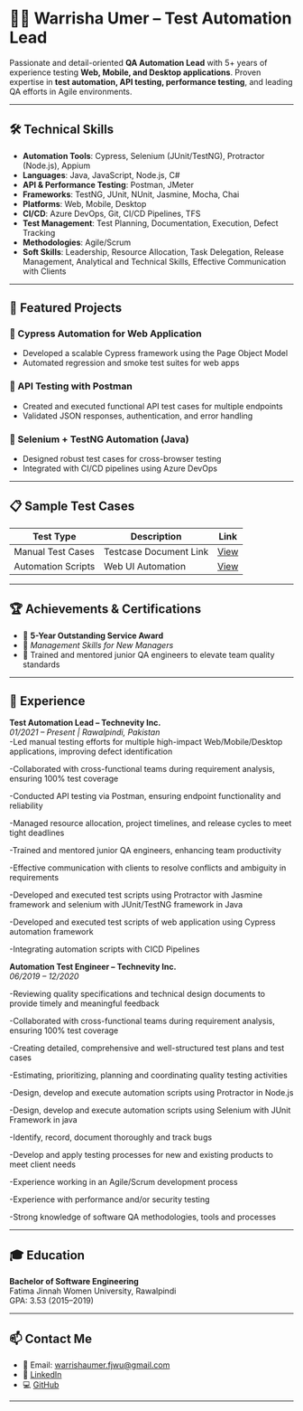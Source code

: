 # 👩‍💻 Warrisha Umer – Test Automation Lead

Passionate and detail-oriented **QA Automation Lead** with 5+ years of experience testing **Web, Mobile, and Desktop applications**. Proven expertise in **test automation, API testing, performance testing**, and leading QA efforts in Agile environments.

---

## 🛠️ Technical Skills

- **Automation Tools**: Cypress, Selenium (JUnit/TestNG), Protractor (Node.js), Appium  
- **Languages**: Java, JavaScript, Node.js, C#  
- **API & Performance Testing**: Postman, JMeter  
- **Frameworks**: TestNG, JUnit, NUnit, Jasmine, Mocha, Chai  
- **Platforms**: Web, Mobile, Desktop  
- **CI/CD**: Azure DevOps, Git, CI/CD Pipelines, TFS  
- **Test Management**: Test Planning, Documentation, Execution, Defect Tracking  
- **Methodologies**: Agile/Scrum
- **Soft Skills**: Leadership, Resource Allocation, Task Delegation, Release Management, Analytical and Technical Skills, Effective Communication with Clients

---

## 🚀 Featured Projects

### 🔹 Cypress Automation for Web Application
- Developed a scalable Cypress framework using the Page Object Model
- Automated regression and smoke test suites for web apps

### 🔹 API Testing with Postman
- Created and executed functional API test cases for multiple endpoints
- Validated JSON responses, authentication, and error handling

### 🔹 Selenium + TestNG Automation (Java)
- Designed robust test cases for cross-browser testing
- Integrated with CI/CD pipelines using Azure DevOps

---

## 📋 Sample Test Cases

| Test Type          | Description                      | Link         |
|--------------------|----------------------------------|--------------|
| Manual Test Cases  | Testcase Document Link           | [View](https://docs.google.com/spreadsheets/d/1ZekCkr89OnUehr7SVZzgeT14MAmw-Rny/edit?usp=sharing&ouid=115906125699289151512&rtpof=true&sd=true)    |
| Automation Scripts | Web UI Automation                | [View](https://docs.google.com/spreadsheets/d/1eh_OUsTUEWHwufF3AwFt8bhUCngja5-w/edit?usp=sharing&ouid=115906125699289151512&rtpof=true&sd=true)    |

---

## 🏆 Achievements & Certifications

- 🏅 **5-Year Outstanding Service Award**
- 📜 *Management Skills for New Managers*
- 🧪 Trained and mentored junior QA engineers to elevate team quality standards

---

## 📌 Experience

**Test Automation Lead – Technevity Inc.**  
*01/2021 – Present | Rawalpindi, Pakistan*  
-Led manual testing efforts for multiple high-impact Web/Mobile/Desktop applications, improving defect identification

-Collaborated with cross-functional teams during requirement analysis, ensuring 100% test coverage

-Conducted API testing via Postman, ensuring endpoint functionality and reliability

-Managed resource allocation, project timelines, and release cycles to meet tight deadlines

-Trained and mentored junior QA engineers, enhancing team productivity

-Effective communication with clients to resolve conflicts and ambiguity in requirements

-Developed and executed test scripts using Protractor with Jasmine framework and selenium with JUnit/TestNG framework in Java

-Developed and executed test scripts of web application using Cypress automation framework

-Integrating automation scripts with CICD Pipelines


**Automation Test Engineer – Technevity Inc.**  
*06/2019 – 12/2020*

-Reviewing quality specifications and technical design documents to provide timely and meaningful feedback

-Collaborated with cross-functional teams during requirement analysis, ensuring 100% test coverage

-Creating detailed, comprehensive and well-structured test plans and test cases

-Estimating, prioritizing, planning and coordinating quality testing activities

-Design, develop and execute automation scripts using Protractor in Node.js

-Design, develop and execute automation scripts using Selenium with JUnit Framework in java

-Identify, record, document thoroughly and track bugs

-Develop and apply testing processes for new and existing products to meet client needs

-Experience working in an Agile/Scrum development process

-Experience with performance and/or security testing

-Strong knowledge of software QA methodologies, tools and processes

---

## 🎓 Education

**Bachelor of Software Engineering**  
Fatima Jinnah Women University, Rawalpindi  
GPA: 3.53 (2015–2019)

---

## 📫 Contact Me

- 📧 Email: warrishaumer.fjwu@gmail.com  
- 🔗 [LinkedIn](https://linkedin.com/in/warrisha-umer-6328301a0)  
- 💻 [GitHub](https://github.com/WarrishaUmer1)
---

